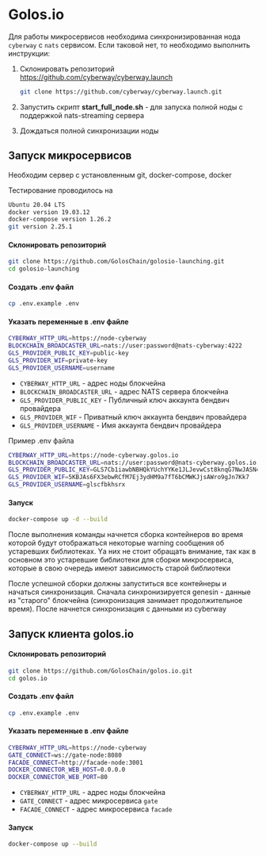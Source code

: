 # Golos.io

Для работы микросервисов необходима синхронизированная нода `cyberway` c `nats` сервисом. Если таковой нет, то необходимо выполнить инструкции:

1. Склонировать репозиторий https://github.com/cyberway/cyberway.launch

    ```bash
    git clone https://github.com/cyberway/cyberway.launch.git
    ```

2. Запустить скрипт **start_full_node.sh** - для запуска полной ноды с поддержкой nats-streaming сервера

3. Дождаться полной синхронизации ноды

## Запуск микросервисов

Необходим сервер с установленным git, docker-compose, docker

Тестирование проводилось на

```bash
Ubuntu 20.04 LTS
docker version 19.03.12
docker-compose version 1.26.2
git version 2.25.1
```

#### Склонировать репозиторий

```bash
git clone https://github.com/GolosChain/golosio-launching.git
cd golosio-launching
```

#### Создать .env файл

```bash
cp .env.example .env
```

#### Указать переменные в .env файле

```bash
CYBERWAY_HTTP_URL=https://node-cyberway
BLOCKCHAIN_BROADCASTER_URL=nats://user:password@nats-cyberway:4222
GLS_PROVIDER_PUBLIC_KEY=public-key
GLS_PROVIDER_WIF=private-key
GLS_PROVIDER_USERNAME=username
```

-   `CYBERWAY_HTTP_URL` - адрес ноды блокчейна
-   `BLOCKCHAIN_BROADCASTER_URL` - адрес NATS сервера блокчейна
-   `GLS_PROVIDER_PUBLIC_KEY` - Публичный ключ аккаунта бендвич провайдера
-   `GLS_PROVIDER_WIF` - Приватный ключ аккаунта бендвич провайдера
-   `GLS_PROVIDER_USERNAME` - Имя аккаунта бендвич провайдера

Пример .env файла

```bash
CYBERWAY_HTTP_URL=https://node-cyberway.golos.io
BLOCKCHAIN_BROADCASTER_URL=nats://user:password@nats-cyberway.golos.io:4222
GLS_PROVIDER_PUBLIC_KEY=GLS7Cb1iawbNBHQkYUchYYKe1JLJevwCst8knqG7NwJASN4w3KNNr
GLS_PROVIDER_WIF=5KBJAs6FX3ebwRCfM7Ej3ydHM9a7fT6bCMWKJjsAWro9gJn7Kk7
GLS_PROVIDER_USERNAME=glscfbkhsrx
```

#### Запуск

```bash
docker-compose up -d --build
```

После выполнения команды начнется сборка контейнеров во время которой будут отображаться некоторые warning сообщения об устаревших библиотеках. Yа них не стоит обращать внимание, так как в основном это устаревшие библиотеки для сборки микросервиса, которые в свою очередь имеют зависимость старой библиотеки

После успешной сборки должны запуститься все контейнеры и начаться синхронизация.
Сначала синхронизируется genesin - данные из "старого" блокчейна (синхронизация занимает продолжительное время). После начнется синхронизация с данными из cyberway

## Запуск клиента golos.io

#### Склонировать репозиторий

```bash
git clone https://github.com/GolosChain/golos.io.git
cd golos.io
```

#### Создать .env файл

```bash
cp .env.example .env
```

#### Указать переменные в .env файле

```bash
CYBERWAY_HTTP_URL=https://node-cyberway
GATE_CONNECT=ws://gate-node:8080
FACADE_CONNECT=http://facade-node:3001
DOCKER_CONNECTOR_WEB_HOST=0.0.0.0
DOCKER_CONNECTOR_WEB_PORT=80
```

-   `CYBERWAY_HTTP_URL` - адрес ноды блокчейна
-   `GATE_CONNECT` - адрес микросервиса `gate`
-   `FACADE_CONNECT` - адрес микросервиса `facade`

#### Запуск

```bash
docker-compose up --build
```
